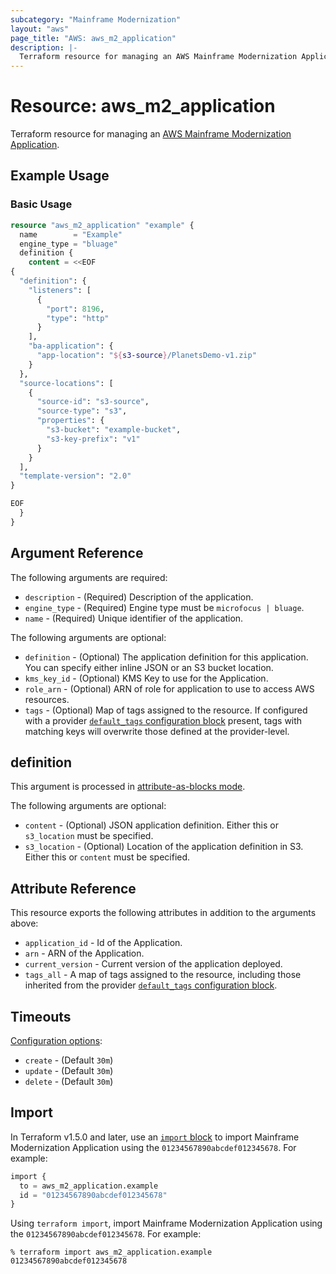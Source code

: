 ```yaml
---
subcategory: "Mainframe Modernization"
layout: "aws"
page_title: "AWS: aws_m2_application"
description: |-
  Terraform resource for managing an AWS Mainframe Modernization Application.
---
```

# Resource: aws_m2_application

Terraform resource for managing an [AWS Mainframe Modernization Application](https://docs.aws.amazon.com/m2/latest/userguide/applications-m2.html).

## Example Usage

### Basic Usage

```terraform
resource "aws_m2_application" "example" {
  name        = "Example"
  engine_type = "bluage"
  definition {
    content = <<EOF
{
  "definition": {
    "listeners": [
      {
        "port": 8196,
        "type": "http"
      }
    ],
    "ba-application": {
      "app-location": "${s3-source}/PlanetsDemo-v1.zip"
    }
  },
  "source-locations": [
    {
      "source-id": "s3-source",
      "source-type": "s3",
      "properties": {
        "s3-bucket": "example-bucket",
        "s3-key-prefix": "v1"
      }
    }
  ],
  "template-version": "2.0"
}

EOF
  }
}
```

## Argument Reference

The following arguments are required:

* `description` - (Required) Description of the application.
* `engine_type` - (Required) Engine type must be `microfocus | bluage`.
* `name` - (Required) Unique identifier of the application.

The following arguments are optional:

* `definition` - (Optional) The application definition for this application. You can specify either inline JSON or an S3 bucket location.
* `kms_key_id` - (Optional) KMS Key to use for the Application.
* `role_arn` - (Optional) ARN of role for application to use to access AWS resources.
* `tags` - (Optional) Map of tags assigned to the resource. If configured with a provider [`default_tags` configuration block](/docs/providers/aws/index.html#default_tags-configuration-block) present, tags with matching keys will overwrite those defined at the provider-level.

## definition

This argument is processed in [attribute-as-blocks mode](https://www.terraform.io/docs/configuration/attr-as-blocks.html).

The following arguments are optional:

* `content` - (Optional) JSON application definition. Either this or `s3_location` must be specified.
* `s3_location` - (Optional) Location of the application definition in S3. Either this or `content` must be specified.

## Attribute Reference

This resource exports the following attributes in addition to the arguments above:

* `application_id` - Id of the Application.
* `arn` - ARN of the Application.
* `current_version` - Current version of the application deployed.
* `tags_all` - A map of tags assigned to the resource, including those inherited from the provider [`default_tags` configuration block](https://registry.terraform.io/providers/hashicorp/aws/latest/docs#default_tags-configuration-block).

## Timeouts

[Configuration options](https://developer.hashicorp.com/terraform/language/resources/syntax#operation-timeouts):

* `create` - (Default `30m`)
* `update` - (Default `30m`)
* `delete` - (Default `30m`)

## Import

In Terraform v1.5.0 and later, use an [`import` block](https://developer.hashicorp.com/terraform/language/import) to import Mainframe Modernization Application using the `01234567890abcdef012345678`. For example:

```terraform
import {
  to = aws_m2_application.example
  id = "01234567890abcdef012345678"
}
```

Using `terraform import`, import Mainframe Modernization Application using the `01234567890abcdef012345678`. For example:

```console
% terraform import aws_m2_application.example 01234567890abcdef012345678
```
